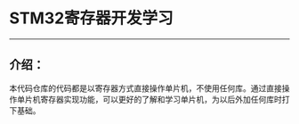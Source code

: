 # STM32寄存器开发学习

------



## 介绍：

本代码仓库的代码都是以寄存器方式直接操作单片机，不使用任何库。通过直接操作单片机寄存器实现功能，可以更好的了解和学习单片机，为以后外加任何库时打下基础。